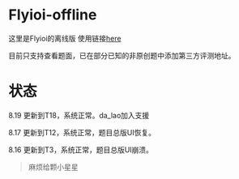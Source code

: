# Flyioi-offline
这里是Flyioi的离线版
使用链接[here](https://yl.micdz.cn/)

目前只支持查看题面，已在部分已知的非原创题中添加第三方评测地址。
# 状态
8.19 更新到T18，系统正常。da_lao加入支援

8.17 更新到T12，系统正常，题目总版UI恢复。

8.16 更新到T3，系统正常，题目总版UI崩溃。

> 麻烦给颗小星星
